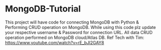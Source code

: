 # MongoDB-Tutorial
This project will have code for connecting MongoDB with Python & Performing CRUD operation on MongoDB.
While using this code plz update your respective username & Password for connection URL.
All data CRUD operation performed on MongoDB cloud/Atlas DB.
Ref Tech with Tim: https://www.youtube.com/watch?v=rE_bJl2GAY8

